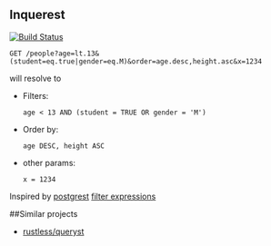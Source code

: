 ## Inquerest

[![Build Status](https://travis-ci.org/ivanceras/inquerest.svg?branch=master)](https://travis-ci.org/ivanceras/inquerest)

`GET /people?age=lt.13&(student=eq.true|gender=eq.M)&order=age.desc,height.asc&x=1234`

will resolve to 

* Filters:

    `age < 13 AND (student = TRUE OR gender = 'M')`
 
* Order by:

    `age DESC, height ASC`

* other params:

    `x = 1234`


Inspired by [postgrest](https://github.com/begriffs/postgrest) [filter expressions](https://github.com/begriffs/postgrest/wiki/Routing)

##Similar projects

* [rustless/queryst](https://github.com/rustless/queryst)



